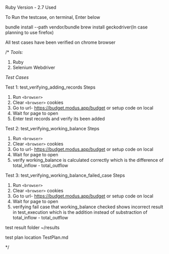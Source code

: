 Ruby Version - 2.7 Used

To Run the testcase, on terminal, Enter below

bundle install --path vendor/bundle
brew install geckodriver(In case planning to use firefox)

All test cases have been verified on chrome browser

/*
*Tools:*
1. Ruby
2. Selenium Webdriver 

*Test Cases*

Test 1: test_verifying_adding_records
Steps 
1. Run `<browser>`
2. Clear `<browser>` cookies
3. Go to url- https://budget.modus.app/budget or setup code on local
4. Wait for page to open
5. Enter test records and verify its been added

Test 2: test_verifying_working_balance
Steps 
1. Run `<browser>`
2. Clear `<browser>` cookies
3. Go to url- https://budget.modus.app/budget or setup code on local
4. Wait for page to open
5. verify working_balance is calculated correctly which is the difference of total_inflow - total_outflow

Test 3: test_verifying_working_balance_failed_case
Steps 
1. Run `<browser>`
2. Clear `<browser>` cookies
3. Go to url- https://budget.modus.app/budget or setup code on local
4. Wait for page to open
5. verifying fail case that working_balance checked shows incorrect result in test_execution which is the addition instead of substraction of total_inflow - total_outflow


test result folder
~/results

test plan location
TestPlan.md

*/

